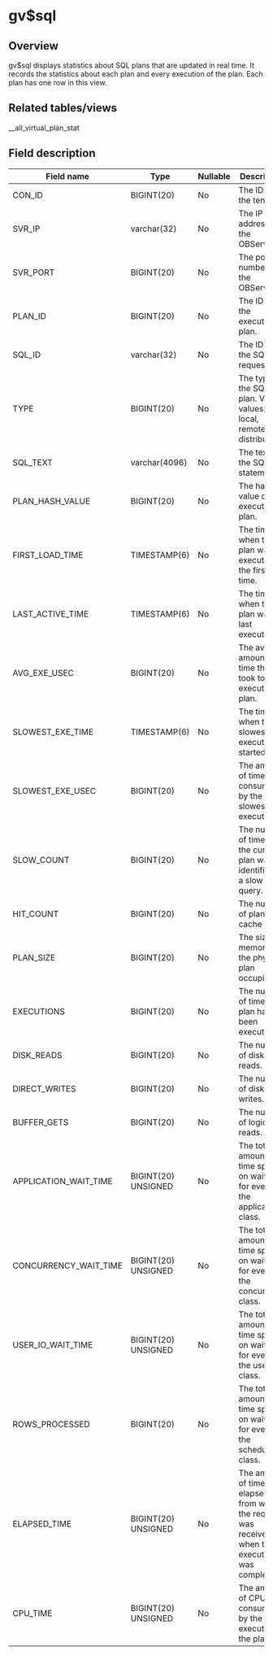 gv$sql 
===========================



Overview 
-----------------

gv$sql displays statistics about SQL plans that are updated in real time. It records the statistics about each plan and every execution of the plan. Each plan has one row in this view. 

Related tables/views 
-----------------------------

__all_virtual_plan_stat

Field description 
--------------------------



|    **Field name**     |      **Type**       | **Nullable** |                                          **Description**                                           |
|-----------------------|---------------------|--------------|----------------------------------------------------------------------------------------------------|
| CON_ID                | BIGINT(20)          | No           | The ID of the tenant.                                                                              |
| SVR_IP                | varchar(32)         | No           | The IP address of the OBServer.                                                                    |
| SVR_PORT              | BIGINT(20)          | No           | The port number of the OBServer.                                                                   |
| PLAN_ID               | BIGINT(20)          | No           | The ID of the execution plan.                                                                      |
| SQL_ID                | varchar(32)         | No           | The ID of the SQL request.                                                                         |
| TYPE                  | BIGINT(20)          | No           | The type of the SQL plan. Valid values: local, remote, and distribute.                             |
| SQL_TEXT              | varchar(4096)       | No           | The text of the SQL statement.                                                                     |
| PLAN_HASH_VALUE       | BIGINT(20)          | No           | The hash value of the execution plan.                                                              |
| FIRST_LOAD_TIME       | TIMESTAMP(6)        | No           | The time when the plan was executed for the first time.                                            |
| LAST_ACTIVE_TIME      | TIMESTAMP(6)        | No           | The time when the plan was last executed.                                                          |
| AVG_EXE_USEC          | BIGINT(20)          | No           | The average amount of time that it took to execute the plan.                                       |
| SLOWEST_EXE_TIME      | TIMESTAMP(6)        | No           | The time when the slowest execution started.                                                       |
| SLOWEST_EXE_USEC      | BIGINT(20)          | No           | The amount of time consumed by the slowest execution.                                              |
| SLOW_COUNT            | BIGINT(20)          | No           | The number of times that the current plan was identified as a slow query.                          |
| HIT_COUNT             | BIGINT(20)          | No           | The number of plan cache hits.                                                                     |
| PLAN_SIZE             | BIGINT(20)          | No           | The size of memory that the physical plan occupies.                                                |
| EXECUTIONS            | BIGINT(20)          | No           | The number of times the plan has been executed.                                                    |
| DISK_READS            | BIGINT(20)          | No           | The number of disk reads.                                                                          |
| DIRECT_WRITES         | BIGINT(20)          | No           | The number of disk writes.                                                                         |
| BUFFER_GETS           | BIGINT(20)          | No           | The number of logical reads.                                                                       |
| APPLICATION_WAIT_TIME | BIGINT(20) UNSIGNED | No           | The total amount of time spent on waiting for events of the application class.                     |
| CONCURRENCY_WAIT_TIME | BIGINT(20) UNSIGNED | No           | The total amount of time spent on waiting for events of the concurrency class.                     |
| USER_IO_WAIT_TIME     | BIGINT(20) UNSIGNED | No           | The total amount of time spent on waiting for events of the user_io class.                         |
| ROWS_PROCESSED        | BIGINT(20)          | No           | The total amount of time spent on waiting for events of the schedule class.                        |
| ELAPSED_TIME          | BIGINT(20) UNSIGNED | No           | The amount of time elapsed from when the request was received to when the execution was completed. |
| CPU_TIME              | BIGINT(20) UNSIGNED | No           | The amount of CPU time consumed by the execution of the plan.                                      |



